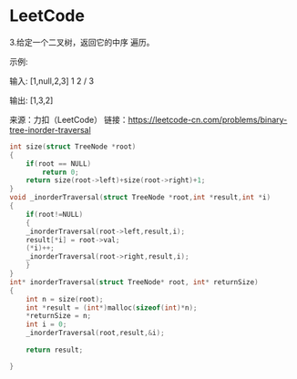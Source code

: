 # LeetCode

 

3.给定一个二叉树，返回它的中序 遍历。

 

示例:

 

输入: [1,null,2,3] 1 
 2 / 3

 

输出: [1,3,2]

 

来源：力扣（LeetCode） 链接：https://leetcode-cn.com/problems/binary-tree-inorder-traversal

 

```c
int size(struct TreeNode *root)
{
    if(root == NULL)
        return 0;
    return size(root->left)+size(root->right)+1;
}
void _inorderTraversal(struct TreeNode *root,int *result,int *i)
{
    if(root!=NULL)
    {
    _inorderTraversal(root->left,result,i);
    result[*i] = root->val;
    (*i)++; 
    _inorderTraversal(root->right,result,i);
    }
}
int* inorderTraversal(struct TreeNode* root, int* returnSize)
{
    int n = size(root);
    int *result = (int*)malloc(sizeof(int)*n);
    *returnSize = n;
    int i = 0;
    _inorderTraversal(root,result,&i);
    
    return result;

}
```